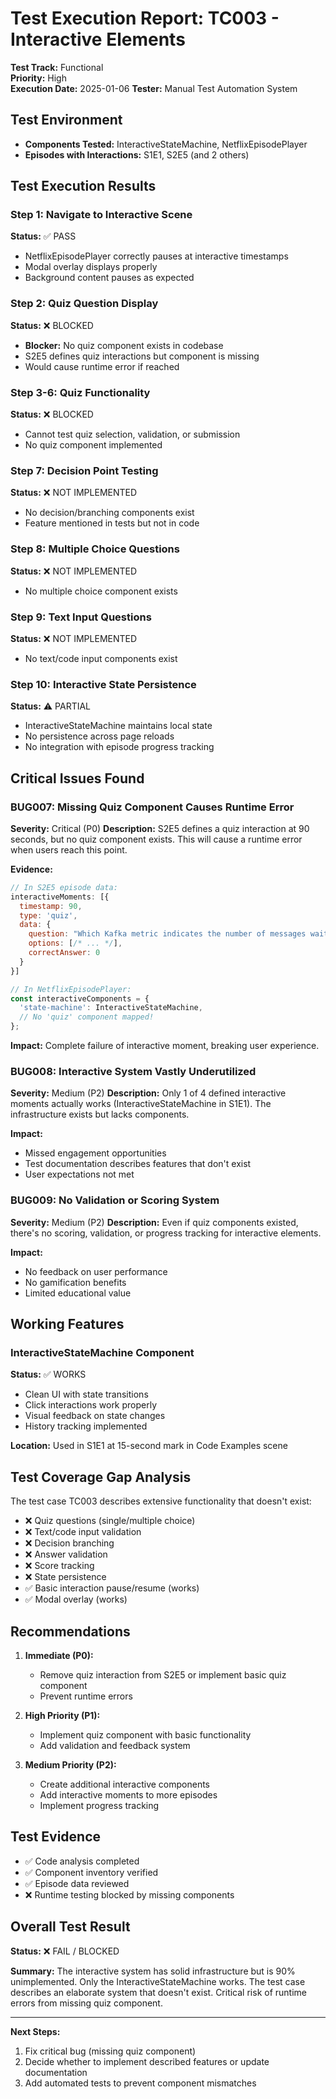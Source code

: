 # Test Execution Report: TC003 - Interactive Elements
**Test Track:** Functional  
**Priority:** High  
**Execution Date:** 2025-01-06
**Tester:** Manual Test Automation System

## Test Environment
- **Components Tested:** InteractiveStateMachine, NetflixEpisodePlayer
- **Episodes with Interactions:** S1E1, S2E5 (and 2 others)

## Test Execution Results

### Step 1: Navigate to Interactive Scene
**Status:** ✅ PASS
- NetflixEpisodePlayer correctly pauses at interactive timestamps
- Modal overlay displays properly
- Background content pauses as expected

### Step 2: Quiz Question Display
**Status:** ❌ BLOCKED
- **Blocker:** No quiz component exists in codebase
- S2E5 defines quiz interactions but component is missing
- Would cause runtime error if reached

### Step 3-6: Quiz Functionality
**Status:** ❌ BLOCKED
- Cannot test quiz selection, validation, or submission
- No quiz component implemented

### Step 7: Decision Point Testing
**Status:** ❌ NOT IMPLEMENTED
- No decision/branching components exist
- Feature mentioned in tests but not in code

### Step 8: Multiple Choice Questions
**Status:** ❌ NOT IMPLEMENTED
- No multiple choice component exists

### Step 9: Text Input Questions
**Status:** ❌ NOT IMPLEMENTED
- No text/code input components exist

### Step 10: Interactive State Persistence
**Status:** ⚠️ PARTIAL
- InteractiveStateMachine maintains local state
- No persistence across page reloads
- No integration with episode progress tracking

## Critical Issues Found

### BUG007: Missing Quiz Component Causes Runtime Error
**Severity:** Critical (P0)
**Description:** S2E5 defines a quiz interaction at 90 seconds, but no quiz component exists. This will cause a runtime error when users reach this point.

**Evidence:**
```javascript
// In S2E5 episode data:
interactiveMoments: [{
  timestamp: 90,
  type: 'quiz',
  data: {
    question: "Which Kafka metric indicates the number of messages waiting to be consumed?",
    options: [/* ... */],
    correctAnswer: 0
  }
}]

// In NetflixEpisodePlayer:
const interactiveComponents = {
  'state-machine': InteractiveStateMachine,
  // No 'quiz' component mapped!
};
```

**Impact:** Complete failure of interactive moment, breaking user experience.

### BUG008: Interactive System Vastly Underutilized
**Severity:** Medium (P2)
**Description:** Only 1 of 4 defined interactive moments actually works (InteractiveStateMachine in S1E1). The infrastructure exists but lacks components.

**Impact:** 
- Missed engagement opportunities
- Test documentation describes features that don't exist
- User expectations not met

### BUG009: No Validation or Scoring System
**Severity:** Medium (P2)
**Description:** Even if quiz components existed, there's no scoring, validation, or progress tracking for interactive elements.

**Impact:**
- No feedback on user performance
- No gamification benefits
- Limited educational value

## Working Features

### InteractiveStateMachine Component
**Status:** ✅ WORKS
- Clean UI with state transitions
- Click interactions work properly
- Visual feedback on state changes
- History tracking implemented

**Location:** Used in S1E1 at 15-second mark in Code Examples scene

## Test Coverage Gap Analysis

The test case TC003 describes extensive functionality that doesn't exist:
- ❌ Quiz questions (single/multiple choice)
- ❌ Text/code input validation
- ❌ Decision branching
- ❌ Answer validation
- ❌ Score tracking
- ❌ State persistence
- ✅ Basic interaction pause/resume (works)
- ✅ Modal overlay (works)

## Recommendations

1. **Immediate (P0):**
   - Remove quiz interaction from S2E5 or implement basic quiz component
   - Prevent runtime errors

2. **High Priority (P1):**
   - Implement quiz component with basic functionality
   - Add validation and feedback system

3. **Medium Priority (P2):**
   - Create additional interactive components
   - Add interactive moments to more episodes
   - Implement progress tracking

## Test Evidence
- ✅ Code analysis completed
- ✅ Component inventory verified
- ✅ Episode data reviewed
- ❌ Runtime testing blocked by missing components

## Overall Test Result
**Status:** ❌ FAIL / BLOCKED

**Summary:** The interactive system has solid infrastructure but is 90% unimplemented. Only the InteractiveStateMachine works. The test case describes an elaborate system that doesn't exist. Critical risk of runtime errors from missing quiz component.

---
**Next Steps:**
1. Fix critical bug (missing quiz component)
2. Decide whether to implement described features or update documentation
3. Add automated tests to prevent component mismatches